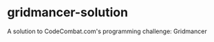 gridmancer-solution
===================

A solution to CodeCombat.com's programming challenge: Gridmancer
